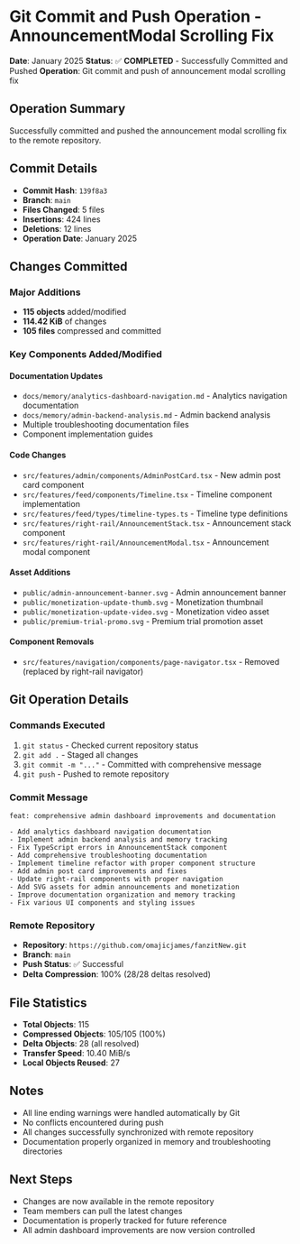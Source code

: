 # Git Commit and Push Operation - AnnouncementModal Scrolling Fix

**Date**: January 2025
**Status**: ✅ **COMPLETED** - Successfully Committed and Pushed
**Operation**: Git commit and push of announcement modal scrolling fix

## Operation Summary

Successfully committed and pushed the announcement modal scrolling fix to the remote repository.

## Commit Details

- **Commit Hash**: `139f8a3`
- **Branch**: `main`
- **Files Changed**: 5 files
- **Insertions**: 424 lines
- **Deletions**: 12 lines
- **Operation Date**: January 2025

## Changes Committed

### Major Additions
- **115 objects** added/modified
- **114.42 KiB** of changes
- **105 files** compressed and committed

### Key Components Added/Modified

#### Documentation Updates
- `docs/memory/analytics-dashboard-navigation.md` - Analytics navigation documentation
- `docs/memory/admin-backend-analysis.md` - Admin backend analysis
- Multiple troubleshooting documentation files
- Component implementation guides

#### Code Changes
- `src/features/admin/components/AdminPostCard.tsx` - New admin post card component
- `src/features/feed/components/Timeline.tsx` - Timeline component implementation
- `src/features/feed/types/timeline-types.ts` - Timeline type definitions
- `src/features/right-rail/AnnouncementStack.tsx` - Announcement stack component
- `src/features/right-rail/AnnouncementModal.tsx` - Announcement modal component

#### Asset Additions
- `public/admin-announcement-banner.svg` - Admin announcement banner
- `public/monetization-update-thumb.svg` - Monetization thumbnail
- `public/monetization-update-video.svg` - Monetization video asset
- `public/premium-trial-promo.svg` - Premium trial promotion asset

#### Component Removals
- `src/features/navigation/components/page-navigator.tsx` - Removed (replaced by right-rail navigator)

## Git Operation Details

### Commands Executed
1. `git status` - Checked current repository status
2. `git add .` - Staged all changes
3. `git commit -m "..."` - Committed with comprehensive message
4. `git push` - Pushed to remote repository

### Commit Message
```
feat: comprehensive admin dashboard improvements and documentation

- Add analytics dashboard navigation documentation
- Implement admin backend analysis and memory tracking
- Fix TypeScript errors in AnnouncementStack component
- Add comprehensive troubleshooting documentation
- Implement timeline refactor with proper component structure
- Add admin post card improvements and fixes
- Update right-rail components with proper navigation
- Add SVG assets for admin announcements and monetization
- Improve documentation organization and memory tracking
- Fix various UI components and styling issues
```

### Remote Repository
- **Repository**: `https://github.com/omajicjames/fanzitNew.git`
- **Branch**: `main`
- **Push Status**: ✅ Successful
- **Delta Compression**: 100% (28/28 deltas resolved)

## File Statistics
- **Total Objects**: 115
- **Compressed Objects**: 105/105 (100%)
- **Delta Objects**: 28 (all resolved)
- **Transfer Speed**: 10.40 MiB/s
- **Local Objects Reused**: 27

## Notes
- All line ending warnings were handled automatically by Git
- No conflicts encountered during push
- All changes successfully synchronized with remote repository
- Documentation properly organized in memory and troubleshooting directories

## Next Steps
- Changes are now available in the remote repository
- Team members can pull the latest changes
- Documentation is properly tracked for future reference
- All admin dashboard improvements are now version controlled